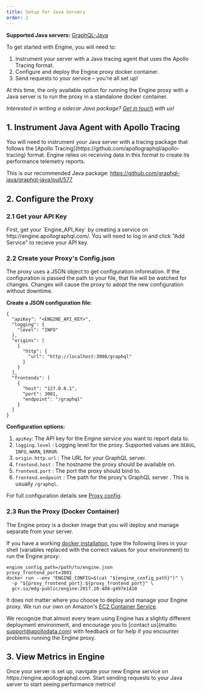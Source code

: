 ```yaml
---
title: Setup for Java Servers
order: 2
---
```


**Supported Java servers:** [GraphQL-Java](https://github.com/graphql-java/graphql-javas)

To get started with Engine, you will need to:
1. Instrument your server with a Java tracing agent that uses the Apollo Tracing format.
2. Configure and deploy the Engine proxy docker container.
3. Send requests to your service – you're all set up!

At this time, the only available option for running the Engine proxy with a Java server is to run the proxy in a standalone docker container.

_Interested in writing a sidecar Java package? [Get in touch](mailto:support@apollodata.com) with us!_

<h2 id="enable-apollo-tracing" title="Enable Apollo Tracing">1. Instrument Java Agent with Apollo Tracing</h2>
You will need to instrument your Java server with a tracing package that follows the [Apollo Tracing](https://github.com/apollographql/apollo-tracing) format. Engine relies on receiving data in this format to create its performance telemetry reports.

This is our recommended Java package: https://github.com/graphql-java/graphql-java/pull/577

<h2 id="configure-proxy" title="Configure the Proxy">2. Configure the Proxy</h2>
<h3 id="get-api-key" title="Get your API Key">2.1 Get your API Key</h3>
First, get your `Engine_API_Key` by creating a service on http://engine.apollographql.com/. You will need to log in and click "Add Service" to recieve your API key.

<h3 id="create-config-json" title="Create your Config.json">2.2 Create your Proxy's Config.json</h3>
The proxy uses a JSON object to get configuration information. If the configuration is passed the path to your file, that file will be watched for changes. Changes will cause the proxy to adopt the new configuration without downtime.

**Create a JSON configuration file:**

```
{
  "apiKey": "<ENGINE_API_KEY>",
  "logging": {
    "level": "INFO"
  },
  "origins": [
    {
      "http": {
        "url": "http://localhost:3000/graphql"
      }
    }
  ],
  "frontends": [
    {
      "host": "127.0.0.1",
      "port": 3001,
      "endpoint": "/graphql"
    }
  ]
}
```

**Configuration options:**
1. `apiKey`: The API key for the Engine service you want to report data to.
2. `logging.level` : Logging level for the proxy. Supported values are `DEBUG`, `INFO`, `WARN`, `ERROR`.
3. `origin.http.url` : The URL for your GraphQL server.
4. `frontend.host` : The hostname the proxy should be available on.
5. `frontend.port` : The port the proxy should bind to.
6. `frontend.endpoint` : The path for the proxy's GraphQL server . This is usually `/graphql`.

For full configuration details see [Proxy config](./proto-doc.html).

<h3 id="run-the-proxy" title="Run the Proxy">2.3 Run the Proxy (Docker Container)</h3>
The Engine proxy is a docker image that you will deploy and manage separate from your server.

If you have a working [docker installation](https://docs.docker.com/engine/installation/), type the following lines in your shell (variables replaced with the correct values for your environment) to run the Engine proxy:
```
engine_config_path=/path/to/engine.json
proxy_frontend_port=3001
docker run --env "ENGINE_CONFIG=$(cat "${engine_config_path}")" \
  -p "${proxy_frontend_port}:${proxy_frontend_port}" \
  gcr.io/mdg-public/engine:2017.10-408-g497e1410
```

It does not matter where you choose to deploy and manage your Engine proxy. We run our own on Amazon's [EC2 Container Service](https://aws.amazon.com/ecs/).

We recognize that almost every team using Engine has a slightly different deployment environment, and encourage you to [contact us](mailto: support@apollodata.com) with feedback or for help if you encounter problems running the Engine proxy.

<h2 id="view-metrics-in-engine" title="View Metrics in Engine">3. View Metrics in Engine</h2>
Once your server is set up, navigate your new Engine service on https://engine.apollographql.com. Start sending requests to your Java server to start seeing performance metrics!
